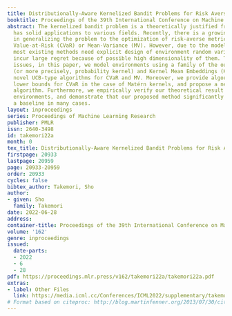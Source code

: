 ```yaml
---
title: Distributionally-Aware Kernelized Bandit Problems for Risk Aversion
booktitle: Proceedings of the 39th International Conference on Machine Learning
abstract: The kernelized bandit problem is a theoretically justified framework and
  has solid applications to various fields. Recently, there is a growing interest
  in generalizing the problem to the optimization of risk-averse metrics such as Conditional
  Value-at-Risk (CVaR) or Mean-Variance (MV). However, due to the model assumption,
  most existing methods need explicit design of environment random variables and can
  incur large regret because of possible high dimensionality of them. To address the
  issues, in this paper, we model environments using a family of the output distributions
  (or more precisely, probability kernel) and Kernel Mean Embeddings (KME), and provide
  novel UCB-type algorithms for CVaR and MV. Moreover, we provide algorithm-independent
  lower bounds for CVaR in the case of Matérn kernels, and propose a nearly optimal
  algorithm. Furthermore, we empirically verify our theoretical result in synthetic
  environments, and demonstrate that our proposed method significantly outperforms
  a baseline in many cases.
layout: inproceedings
series: Proceedings of Machine Learning Research
publisher: PMLR
issn: 2640-3498
id: takemori22a
month: 0
tex_title: Distributionally-Aware Kernelized Bandit Problems for Risk Aversion
firstpage: 20933
lastpage: 20959
page: 20933-20959
order: 20933
cycles: false
bibtex_author: Takemori, Sho
author:
- given: Sho
  family: Takemori
date: 2022-06-28
address:
container-title: Proceedings of the 39th International Conference on Machine Learning
volume: '162'
genre: inproceedings
issued:
  date-parts:
  - 2022
  - 6
  - 28
pdf: https://proceedings.mlr.press/v162/takemori22a/takemori22a.pdf
extras:
- label: Other Files
  link: https://media.icml.cc/Conferences/ICML2022/supplementary/takemori22a-supp.zip
# Format based on citeproc: http://blog.martinfenner.org/2013/07/30/citeproc-yaml-for-bibliographies/
---
```

